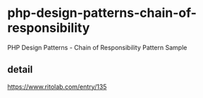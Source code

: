 # php-design-patterns-chain-of-responsibility
PHP Design Patterns - Chain of Responsibility Pattern Sample

## detail
https://www.ritolab.com/entry/135
